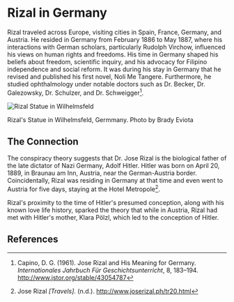 # Rizal in Germany

Rizal traveled across Europe, visiting cities in Spain, France, Germany, and Austria. He resided in Germany from February 1886 to May 1887, where his interactions with German scholars, particularly Rudolph Virchow, influenced his views on human rights and freedoms. His time in Germany shaped his beliefs about freedom, scientific inquiry, and his advocacy for Filipino independence and social reform. It was during his stay in Germany that he revised and published his first novel, Noli Me Tangere. Furthermore, he studied ophthalmology under notable doctors such as Dr. Becker, Dr. Galezowsky, Dr. Schulzer, and Dr. Schweigger[^1].

<div class="flex flex-col items-center">
  <img src="/images/Rizal-statue.jpg" alt="Rizal Statue in Wilhelmsfeld">
  <p class="italic text-center">Rizal's Statue in Wilhelmsfeld, Germmany. Photo by Brady Eviota</p>
</div>

## The Connection

The conspiracy theory suggests that Dr. Jose Rizal is the biological father of the late dictator of Nazi Germany, Adolf Hitler. Hitler was born on April 20, 1889, in Braunau am Inn, Austria, near the German-Austria border. Coincidentally, Rizal was residing in Germany at that time and even went to Austria for five days, staying at the Hotel Metropole[^2].

Rizal's proximity to the time of Hitler's presumed conception, along with his known love life history, sparked the theory that while in Austria, Rizal had met with Hitler's mother, Klara Pölzl, which led to the conception of Hitler.

## References

[^1]: Capino, D. G. (1961). Jose Rizal and His Meaning for Germany. _Internationales Jahrbuch Für Geschichtsunterricht_, 8, 183–194. http://www.jstor.org/stable/43054787
[^2]: Jose Rizal _[Travels]_. (n.d.). http://www.joserizal.ph/tr20.html
